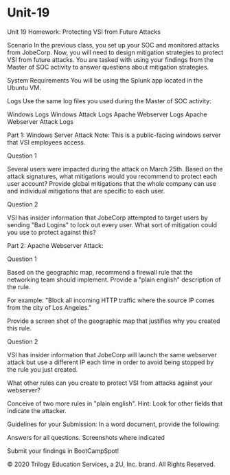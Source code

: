 # Unit-19



Unit 19 Homework: Protecting VSI from Future Attacks

Scenario
In the previous class,  you set up your SOC and monitored attacks from JobeCorp. Now, you will need to design mitigation strategies to protect VSI from future attacks.
You are tasked with using your findings from the Master of SOC activity to answer questions about mitigation strategies.

System Requirements
You will be using the Splunk app located in the Ubuntu VM.

Logs
Use the same log files you used during the Master of SOC activity:

Windows Logs
Windows Attack Logs
Apache Webserver Logs
Apache Webserver Attack Logs



Part 1: Windows Server Attack
Note: This is a public-facing windows server that VSI employees access.

Question 1

Several users were impacted during the attack on March 25th.
Based on the attack signatures, what mitigations would you recommend to protect each user account? Provide global mitigations that the whole company can use and individual mitigations that are specific to each user.


Question 2

VSI has insider information that JobeCorp attempted to target users by sending "Bad Logins" to lock out every user.
What sort of mitigation could you use to protect against this?


Part 2: Apache Webserver Attack:

Question 1

Based on the geographic map, recommend a firewall rule that the networking team should implement.
Provide a "plain english" description of the rule.

For example: "Block all incoming HTTP traffic where the source IP comes from the city of Los Angeles."


Provide a screen shot of the geographic map that justifies why you created this rule.


Question 2


VSI has insider information that JobeCorp will launch the same webserver attack but use a different IP each time in order to avoid being stopped by the rule you just created.


What other rules can you create to protect VSI from attacks against your webserver?

Conceive of two more rules in "plain english".
Hint: Look for other fields that indicate the attacker.




Guidelines for your Submission:
In a word document, provide the following:

Answers for all questions.
Screenshots where indicated

Submit your findings in BootCampSpot!

© 2020 Trilogy Education Services, a 2U, Inc. brand. All Rights Reserved.
